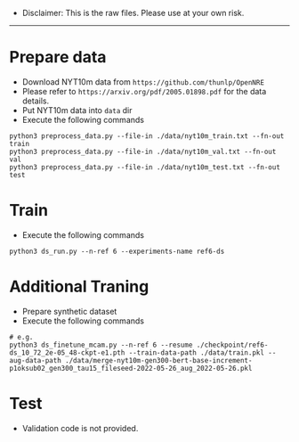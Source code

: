 - Disclaimer: This is the raw files. Please use at your own risk.

---

# Prepare data
- Download NYT10m data from `https://github.com/thunlp/OpenNRE`
- Please refer to `https://arxiv.org/pdf/2005.01898.pdf` for the data details.
- Put NYT10m data into `data` dir
- Execute the following commands
```
python3 preprocess_data.py --file-in ./data/nyt10m_train.txt --fn-out train
python3 preprocess_data.py --file-in ./data/nyt10m_val.txt --fn-out val
python3 preprocess_data.py --file-in ./data/nyt10m_test.txt --fn-out test
```

# Train
- Execute the following commands
```
python3 ds_run.py --n-ref 6 --experiments-name ref6-ds
```

# Additional Traning
- Prepare synthetic dataset
- Execute the following commands
```
# e.g.
python3 ds_finetune_mcam.py --n-ref 6 --resume ./checkpoint/ref6-ds_10_72_2e-05_48-ckpt-e1.pth --train-data-path ./data/train.pkl --aug-data-path ./data/merge-nyt10m-gen300-bert-base-increment-p1oksub02_gen300_tau15_fileseed-2022-05-26_aug_2022-05-26.pkl
```

# Test
- Validation code is not provided.
